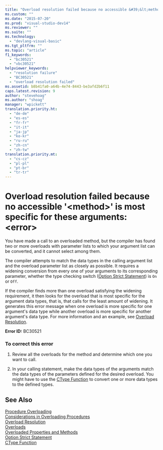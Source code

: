 ```yaml
---
title: "Overload resolution failed because no accessible &#39;&lt;method&gt;&#39; is most specific for these arguments:&lt;error&gt;"
ms.custom: ""
ms.date: "2015-07-20"
ms.prod: "visual-studio-dev14"
ms.reviewer: ""
ms.suite: ""
ms.technology: 
  - "devlang-visual-basic"
ms.tgt_pltfrm: ""
ms.topic: "article"
f1_keywords: 
  - "bc30521"
  - "vbc30521"
helpviewer_keywords: 
  - "resolution failure"
  - "BC30521"
  - "overload resolution failed"
ms.assetid: b8b41fa0-a64b-4e74-8443-be3afd2b6f11
caps.latest.revision: 9
author: "stevehoag"
ms.author: "shoag"
manager: "wpickett"
translation.priority.ht: 
  - "de-de"
  - "es-es"
  - "fr-fr"
  - "it-it"
  - "ja-jp"
  - "ko-kr"
  - "ru-ru"
  - "zh-cn"
  - "zh-tw"
translation.priority.mt: 
  - "cs-cz"
  - "pl-pl"
  - "pt-br"
  - "tr-tr"
---
```

# Overload resolution failed because no accessible &#39;&lt;method&gt;&#39; is most specific for these arguments:&lt;error&gt;
You have made a call to an overloaded method, but the compiler has found two or more overloads with parameter lists to which your argument list can be converted, and it cannot select among them.  
  
 The compiler attempts to match the data types in the calling argument list and the overload parameter list as closely as possible. It requires a widening conversion from every one of your arguments to its corresponding parameter, whether the type checking switch ([Option Strict Statement](../../visual-basic\language-reference\statements/option-strict-statement.md)) is `On` or `Off`.  
  
 If the compiler finds more than one overload satisfying the widening requirement, it then looks for the overload that is most specific for the argument data types, that is, that calls for the least amount of widening. It generates this error message when one overload is more specific for one argument's data type while another overload is more specific for another argument's data type. For more information and an example, see [Overload Resolution](../../visual-basic\language-reference\procedures/overload-resolution.md).  
  
 **Error ID:** BC30521  
  
### To correct this error  
  
1.  Review all the overloads for the method and determine which one you want to call.  
  
2.  In your calling statement, make the data types of the arguments match the data types of the parameters defined for the desired overload. You might have to use the [CType Function](../../visual-basic\language-reference\functions/ctype-function.md) to convert one or more data types to the defined types.  
  
## See Also  
 [Procedure Overloading](../../visual-basic\language-reference\procedures/procedure-overloading.md)   
 [Considerations in Overloading Procedures](../../visual-basic\language-reference\procedures/considerations-in-overloading-procedures.md)   
 [Overload Resolution](../../visual-basic\language-reference\procedures/overload-resolution.md)   
 [Overloads](../../visual-basic\language-reference\modifiers/overloads.md)   
 [Overloaded Properties and Methods](../../visual-basic\programming-guide\language-features\objects-and-classes/overloaded-properties-and-methods.md)   
 [Option Strict Statement](../../visual-basic\language-reference\statements/option-strict-statement.md)   
 [CType Function](../../visual-basic\language-reference\functions/ctype-function.md)